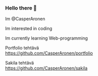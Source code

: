 ### Hello there 👋

Im @CasperAronen

Im interested in coding 

Im currently learning Web-programming

Portfolio tehtävä
<br>
https://github.com/CasperAronen/portfolio

Sakila tehtävä
<br>
https://github.com/CasperAronen/sakila
